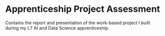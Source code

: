 # Apprenticeship Project Assessment

Contains the report and presentation of the work-based project I built during my L7 AI and Data Science apprenticeship.
